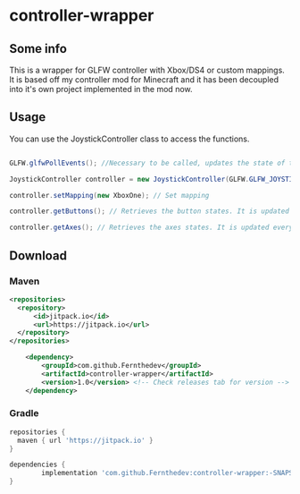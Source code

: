 # controller-wrapper

## Some info
This is a wrapper for GLFW controller with Xbox/DS4 or custom mappings. It is based off my controller mod for Minecraft and it has been decoupled into it's own project implemented in the mod now.

## Usage
You can use the JoystickController class to access the functions.

```java

GLFW.glfwPollEvents(); //Necessary to be called, updates the state of the controller buttons. DOES NOT DIRECTLY UPDATE THE controller.getButtons(); or controller.getAxes(); BUT IS REQUIRED TO UPDATE IT.

JoystickController controller = new JoystickController(GLFW.GLFW_JOYSTICK_1, new XboxOneMapping());

controller.setMapping(new XboxOne); // Set mapping

controller.getButtons(); // Retrieves the button states. It is updated every time you call getButtons. isPressed(); only executes if it is held and only once until it is unHeld. Use isHeld(); for continous checking

controller.getAxes(); // Retrieves the axes states. It is updated every time you call getButtons.
```

## Download

### Maven
```xml
<repositories>
  <repository>
      <id>jitpack.io</id>
      <url>https://jitpack.io</url>
  </repository>
</repositories>
```

```xml
	<dependency>
	    <groupId>com.github.Fernthedev</groupId>
	    <artifactId>controller-wrapper</artifactId>
	    <version>1.0</version> <!-- Check releases tab for version -->
	</dependency>
```

### Gradle
```gradle
repositories {
  maven { url 'https://jitpack.io' }
}
```

```gradle
dependencies {
        implementation 'com.github.Fernthedev:controller-wrapper:-SNAPSHOT'
}
```
